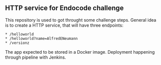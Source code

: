 ## HTTP service for Endocode challenge

This repository is used to got throught some challenge steps. General idea is to create a HTTP service, that will have three endpoints:

```
* /helloworld
* /helloworld?name=AlfredENeumann
* /versionz 
```

The app expected to be stored in a Docker image. Deployment happening through pipeline with Jenkins.
